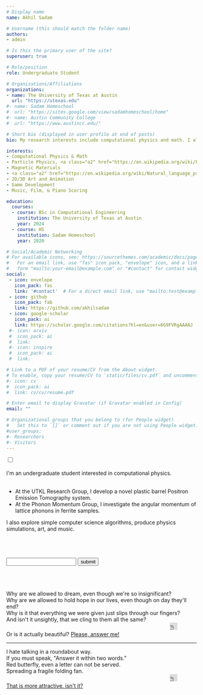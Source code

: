 ```yaml
---
# Display name
name: Akhil Sadam

# Username (this should match the folder name)
authors:
- admin

# Is this the primary user of the site?
superuser: true

# Role/position
role: Undergraduate Student

# Organizations/Affiliations
organizations:
- name: The University of Texas at Austin
  url: "https://utexas.edu"
#- name: Sadam Homeschool
#  url: "https://sites.google.com/view/sadamhomeschool/home"
#- name: Austin Community College
#  url: "https://www.austincc.edu/"

# Short bio (displayed in user profile at end of posts)
bio: My research interests include computational physics and math. I also create simulations and games with Unity (https://unity.com/) and cinematic music with FL Studio (https://www.image-line.com/flstudio/).

interests:
- Computational Physics & Math
- Particle Physics, <a class="a2" href="https://en.wikipedia.org/wiki/Positron_emission_tomography">PET</a>
- Magnetic Materials
- <a class="a2" href="https://en.wikipedia.org/wiki/Natural_language_processing">NLP</a>, <a class="a2" href="https://en.wikipedia.org/wiki/Procedural_generation">Procedural Generation</a>
- 2D/3D Art and Animation
- Game Development
- Music, Film, & Piano Scoring

education:
  courses:
  - course: BSc in Computational Engineering
    institution: The University of Texas at Austin
    year: 2024
  - course: HS
    institution: Sadam Homeschool
    year: 2020

# Social/Academic Networking
# For available icons, see: https://sourcethemes.com/academic/docs/page-builder/#icons
#   For an email link, use "fas" icon pack, "envelope" icon, and a link in the
#   form "mailto:your-email@example.com" or "#contact" for contact widget.
social:
 - icon: envelope
   icon_pack: fas
   link: '#contact'  # For a direct email link, use "mailto:test@example.org".
 - icon: github
   icon_pack: fab
   link: https://github.com/akhilsadam
 - icon: google-scholar
   icon_pack: ai
   link: https://scholar.google.com/citations?hl=en&user=6G9FVRgAAAAJ
 #- icon: arxiv
 #  icon_pack: ai
 #  link: 
 #- icon: inspire
 #  icon_pack: ai
 #  link: 

# Link to a PDF of your resume/CV from the About widget.
# To enable, copy your resume/CV to `static/files/cv.pdf` and uncomment the lines above.
#- icon: cv
#  icon_pack: ai
#  link: cv/cv/resume.pdf

# Enter email to display Gravatar (if Gravatar enabled in Config)
email: ""

# Organizational groups that you belong to (for People widget)
#   Set this to `[]` or comment out if you are not using People widget.
#user_groups:
#- Researchers
#- Visitors
---
```

<link href="css/sp.css" rel="stylesheet" type="text/css">
<input type="checkbox" id="btnControl">
<label class="main-l" for="btnControl">
<div class="main-a">
<br>
I'm an undergraduate student interested in computational physics.<br><br>
<ul>
<li>At the UTKL Research Group, I develop a novel plastic barrel Positron Emission Tomography system.</li>  
<li>At the Phonon Momentum Group, I investigate the angular momentum of lattice phonons in ferrite samples.</li>
</ul>I also explore simple computer science algorithms, produce physics simulations, art, and music.</div>
<form class='secret'>
<br><br><br><br>
    <input type="number" id="pswd"></input>
    <input type="button" value="submit" onclick="checkPswd();" />
<br><br><br>
</form>
<script type="text/javascript">
function checkPswd() {
        var confirmPassword = "573";
        var password = document.getElementById("pswd").value;
        if (password == confirmPassword) {
             document.querySelector(".secret").style['display']='none';
	     document.querySelector(".main-music").style['display']='block';
	     document.querySelector(".mMain").style['display']='block';
	     playAA();
        }
        else{
            alert("↑↑↓↓←→←→BA");
        }
}
function toggle(x) {
  if (document.querySelector(".main-a").style.display === "none") {
    x.style.display = "block";
  } else {
    x.style.display = "none";
  }
}
function rtoggle(x) {
  if (document.querySelector(".main-a").style.display === "none") {
    x.style.display = "none";
  } else {
    x.style.display = "block";
  }
}
document.querySelector(".avatar").addEventListener("click", function() {
	document.querySelector(".main-music").style['display']='none';
	document.querySelector(".mMain").style['display']='none';
	 rtoggle(document.querySelector(".secret"));
	 toggle(document.querySelector(".main-a"));
});
</script>
<div class="main-music">
<br>
<div class="main-music-light">
Why are we allowed to dream, even though we're so insignificant?<br>
Why are we allowed to hold hope in our lives, even though on day they'll end?<br>
Why is it that everything we were given just slips through our fingers?<br>
And isn't it unsightly, that we cling to them all the same?<br>
<div class="dropdown-b">
&nbsp&nbsp&nbsp&nbsp&nbsp&nbsp&nbsp&nbsp&nbsp&nbsp&nbsp&nbsp&nbsp&nbsp&nbsp&nbsp&nbsp&nbsp&nbsp&nbsp&nbsp
&nbsp&nbsp&nbsp&nbsp&nbsp&nbsp&nbsp&nbsp&nbsp&nbsp&nbsp&nbsp&nbsp&nbsp&nbsp&nbsp&nbsp&nbsp&nbsp&nbsp&nbsp
&nbsp&nbsp&nbsp&nbsp&nbsp&nbsp&nbsp&nbsp&nbsp&nbsp&nbsp&nbsp&nbsp&nbsp&nbsp&nbsp&nbsp&nbsp&nbsp&nbsp&nbsp
&nbsp&nbsp&nbsp&nbsp&nbsp&nbsp&nbsp&nbsp&nbsp&nbsp&nbsp&nbsp&nbsp&nbsp&nbsp&nbsp&nbsp&nbsp&nbsp&nbsp&nbsp
&nbsp&nbsp&nbsp&nbsp&nbsp&nbsp&nbsp&nbsp&nbsp&nbsp&nbsp&nbsp&nbsp&nbsp&nbsp&nbsp&nbsp&nbsp&nbsp&nbsp&nbsp <iframe id="soundcloud_widget" class="music-l" width="20px" height="19px" scrolling="no" frameborder="no" allow="autoplay" src="https://w.soundcloud.com/player/?url=https%3A//api.soundcloud.com/tracks/865970269&color=%232300ff&auto_play=false&hide_related=true&show_comments=false&show_user=false&show_reposts=false&show_teaser=false&visual=false"></iframe><div class="dropdown-b-content">
Or is it actually beautiful? <a href="https://youtu.be/J97ORP768HI">Please, answer me!</a>
<hr>
</div>
</div>
</div>
<div class="main-music-dark">
I hate talking in a roundabout way.<br>
If you must speak, "Answer it within two words."<br>
Red butterfly, even a letter can not be served.<br>
Spreading a fragile folding fan.<br>
<div class="dropdown-b">
&nbsp&nbsp&nbsp&nbsp&nbsp&nbsp&nbsp&nbsp&nbsp&nbsp&nbsp&nbsp&nbsp&nbsp&nbsp&nbsp&nbsp&nbsp&nbsp&nbsp&nbsp
&nbsp&nbsp&nbsp&nbsp&nbsp&nbsp&nbsp&nbsp&nbsp&nbsp&nbsp&nbsp&nbsp&nbsp&nbsp&nbsp&nbsp&nbsp&nbsp&nbsp&nbsp
&nbsp&nbsp&nbsp&nbsp&nbsp&nbsp&nbsp&nbsp&nbsp&nbsp&nbsp&nbsp&nbsp&nbsp&nbsp&nbsp&nbsp&nbsp&nbsp&nbsp&nbsp
&nbsp&nbsp&nbsp&nbsp&nbsp&nbsp&nbsp&nbsp&nbsp&nbsp&nbsp&nbsp&nbsp&nbsp&nbsp&nbsp&nbsp&nbsp&nbsp&nbsp&nbsp
&nbsp&nbsp&nbsp&nbsp&nbsp&nbsp&nbsp&nbsp&nbsp&nbsp&nbsp&nbsp&nbsp&nbsp&nbsp&nbsp&nbsp&nbsp&nbsp&nbsp&nbsp <iframe id="soundcloud_widget" class="music-d" width="20px" height="19px" scrolling="no" frameborder="no" allow="autoplay" src="https://w.soundcloud.com/player/?url=https%3A//api.soundcloud.com/tracks/662415881&color=%232300ff&auto_play=false&hide_related=true&show_comments=false&show_user=false&show_reposts=false&show_teaser=false&visual=false"></iframe><div class="dropdown-b-content">
<a href="https://youtu.be/0YF8vecQWYs">That is more attractive, isn't it?</a>
</div>
</div>
</div>
</label>
</input>
</div>
